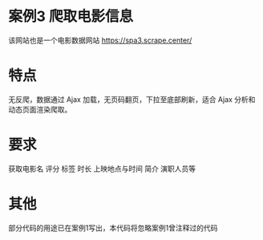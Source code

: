 # 案例3 爬取电影信息
该网站也是一个电影数据网站
https://spa3.scrape.center/
# 特点
无反爬，数据通过 Ajax 加载，无页码翻页，下拉至底部刷新，适合 Ajax 分析和动态页面渲染爬取。
# 要求
获取电影名 评分 标签 时长 上映地点与时间 简介 演职人员等
# 其他
部分代码的用途已在案例1写出，本代码将忽略案例1曾注释过的代码